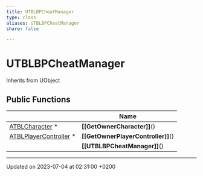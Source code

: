 ```yaml
---
title: UTBLBPCheatManager
type: class
aliases: UTBLBPCheatManager
share: false

---
```


# UTBLBPCheatManager





Inherits from UObject

## Public Functions

|                | Name           |
| -------------- | -------------- |
| [ATBLCharacter](/docs/SDK/Source/Classes/classATBLCharacter.md) * | **[[GetOwnerCharacter]]**() |
| [ATBLPlayerController](/docs/SDK/Source/Classes/classATBLPlayerController.md) * | **[[GetOwnerPlayerController]]**() |
| | **[[UTBLBPCheatManager]]**() |

-------------------------------

Updated on 2023-07-04 at 02:31:00 +0200